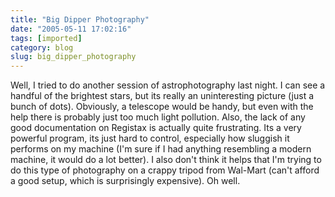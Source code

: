```yaml
---
title: "Big Dipper Photography"
date: "2005-05-11 17:02:16"
tags: [imported]
category: blog
slug: big_dipper_photography
---
```


Well, I tried to do another session of astrophotography last night. I can see a handful of the brightest stars, but its really an uninteresting picture (just a bunch of dots). Obviously, a telescope would be handy, but even with the help there is probably just too much light pollution. Also, the lack of any good documentation on Registax is actually quite frustrating. Its a very powerful program, its just hard to control, especially how sluggish it performs on my machine (I'm sure if I had anything resembling a modern machine, it would do a lot better). I also don't think it helps that I'm trying to do this type of photography on a crappy tripod from Wal-Mart (can't afford a good setup, which is surprisingly expensive). Oh well.
